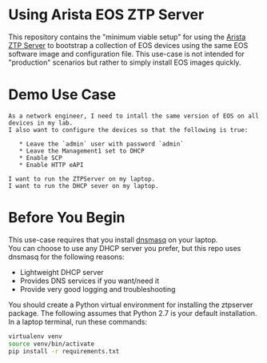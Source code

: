 # Using Arista EOS ZTP Server

This repository contains the "minimum viable setup" for using the [Arista ZTP Server](https://github.com/arista-eosplus/ztpserver) to bootstrap
a collection of EOS devices using the same EOS software image and configuration file.  This
use-case is not intended for "production" scenarios but rather to simply install EOS images quickly.

# Demo Use Case

    As a network engineer, I need to intall the same version of EOS on all devices in my lab.  
    I also want to configure the devices so that the following is true:
    
       * Leave the `admin` user with password `admin`
       * Leave the Management1 set to DHCP
       * Enable SCP
       * Enable HTTP eAPI

    I want to run the ZTPServer on my laptop.
    I want to run the DHCP sever on my laptop.
    
# Before You Begin

This use-case requires that you install [dnsmasq](http://www.thekelleys.org.uk/dnsmasq/doc.html) on your laptop.  
You can choose to use any DHCP server you prefer, but this repo uses dnsmasq for the following reasons:

   * Lightweight DHCP server
   * Provides DNS services if you want/need it
   * Provide very good logging and troubleshooting
   

You should create a Python virtual environment for installing the ztpserver package.  The following 
assumes that Python 2.7 is your default installation. In a laptop terminal, run these
commands:

````bash
virtualenv venv
source venv/bin/activate
pip install -r requirements.txt
````

